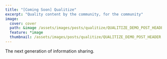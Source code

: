 ```yaml
---
title: "[Coming Soon] Qualitize"
excerpt: "Quality content by the community, for the community"
image:
  cover: cover
  path: &image /assets/images/posts/qualitize/QUALITIZE_DEMO_POST_HEADER.png
  feature: *image
  thumbnail: /assets/images/posts/qualitize/QUALITIZE_DEMO_POST_HEADER.png
---
```


The next generation of information sharing.